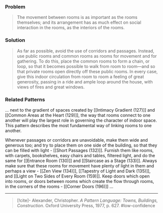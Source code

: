 ### Problem
>The movement between rooms is as important as the rooms themselves; and its arrangement has as much effect on social interaction in the rooms, as the interiors of the rooms.

### Solution
>As far as possible, avoid the use of corridors and passages. Instead, use public rooms and common rooms as rooms for movement and for gathering. To do this, place the common rooms to form a chain, or loop, so that it becomes possible to walk from room to room—and so that private rooms open directly off these public rooms. In every case, give this indoor circulation from room to room a feeling of great generosity, passing in a ride and ample loop around the house, with views of fires and great windows.

### Related Patterns
... next to the gradient of spaces created by [[Intimacy Gradient (127)]] and [[Common Areas at the Heart (129)]], the way that rooms connect to one another will play the largest role in governing the character of indoor space. This pattern describes the most fundamental way of linking rooms to one another.

Whenever passages or corridors are unavoidable, make them wide and generous too; and try to place them on one side of the building, so that they can be filled with light - [[Short Passages (132)]]. Furnish them like rooms, with carpets, bookshelves, easy chairs and tables, filtered light, and do the same for [[Entrance Room (130)]] and [[Staircase as a Stage (133)]]. Always make sure that these rooms for movement have plenty of light in them and perhaps a view - [[Zen View (134)]], [[Tapestry of Light and Dark (135)]], and [[Light on Two Sides of Every Room (159)]]. Keep doors which open into rooms, or doors between rooms which create the flow through rooms, in the corners of the rooms - [[Corner Doors (196)]] ...

---

> [!cite]- Alexander, Christopher. _A Pattern Language: Towns, Buildings, Construction_. Oxford University Press, 1977, p. 627.
> #low-confidence 